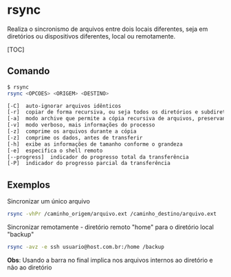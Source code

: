 # rsync

Realiza o sincronismo de arquivos entre dois locais diferentes, seja em diretórios ou dispositivos diferentes, local ou remotamente.

[TOC]

## Comando

```sh
$ rsync
rsync <OPCOES> <ORIGEM> <DESTINO>

[-C]  auto-ignorar arquivos idênticos
[-r]  copiar de forma recursiva, ou seja todos os diretórios e subdiretórios no caminho especificado
[-a]  modo archive que permite a cópia recursiva de arquivos, preservando links simbólicos, permissões de arquivos e timestamps
[-v]  modo verboso, mais informações do processo
[-z]  comprime os arquivos durante a cópia
[-z]  comprime os dados, antes de transferir
[-h]  exibe as informações de tamanho conforme o grandeza
[-e]  especifica o shell remoto
[--progress]  indicador do progresso total da transferência
[-P]  indicador do progresso parcial da transferência
```

## Exemplos

Sincronizar um único arquivo

```sh
rsync -vhPr /caminho_origem/arquivo.ext /caminho_destino/arquivo.ext
```

Sincronizar remotamente - diretório remoto "home" para o diretório local "backup"

```sh
rsync -avz -e ssh usuario@host.com.br:/home /backup
```

**Obs**: Usando a barra no final implica nos arquivos internos ao diretório e não ao diretório
